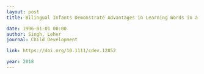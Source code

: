 ```yaml
---
layout: post
title: Bilingual Infants Demonstrate Advantages in Learning Words in a Third Language

date: 1996-01-01 00:00
author: Singh, Leher
journal: Child Development

link: https://doi.org/10.1111/cdev.12852

year: 2018
---
```



